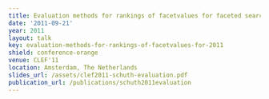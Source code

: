 ```yaml
---
title: Evaluation methods for rankings of facetvalues for faceted search
date: '2011-09-21'
year: 2011
layout: talk
key: evaluation-methods-for-rankings-of-facetvalues-for-2011
shield: conference-orange
venue: CLEF'11
location: Amsterdam, The Netherlands
slides_url: /assets/clef2011-schuth-evaluation.pdf
publication_url: /publications/schuth2011evaluation
---
```

